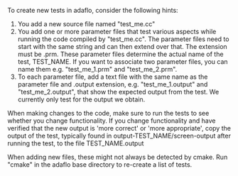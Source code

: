 To create new tests in adaflo, consider the following hints:

1. You add a new source file named "test_me.cc"
2. You add one or more parameter files that test various aspects while running the code compiled by "test_me.cc". The parameter files need to start with the same string and can then extend over that. The extension must be .prm. These parameter files determine the actual name of the test, TEST_NAME. If you want to associate two parameter files, you can name them e.g. "test_me_1.prm" and "test_me_2.prm".
3. To each parameter file, add a text file with the same name as the parameter file and .output extension, e.g. "test_me_1.output" and "test_me_2.output", that show the expected output from the test. We currently only test for the output we obtain.


When making changes to the code, make sure to run the tests to see whether you change functionality. If you change functionality and have verified that the new output is 'more correct' or 'more appropriate', copy the output of the test, typically found in output-TEST_NAME/screen-output after running the test, to the file TEST_NAME.output

When adding new files, these might not always be detected by cmake. Run "cmake" in the adaflo base directory to re-create a list of tests.

